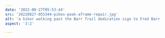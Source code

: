 ```yaml
---
date: '2022-08-27T05:53:44'
src: '20220827-055344-pikes-peak-aframe-repair.jpg'
alt: 'a hiker walking past the Barr Trail dedication sign to Fred Barr'
aspect: '3:2'

---
```

